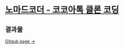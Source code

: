 # [노마드코더 - 코코아톡 클론 코딩](https://nomadcoders.co/kokoa-clone)

## 결과물
[Gitgub page ->](https://mongsam2.github.io/kokoa-clone/)

